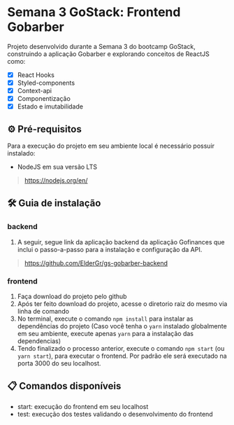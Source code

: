 # Semana 3 GoStack: Frontend Gobarber
Projeto desenvolvido durante a Semana 3 do bootcamp GoStack, construindo a aplicação Gobarber e explorando conceitos de ReactJS como:
- [x] React Hooks
- [x] Styled-components
- [x] Context-api
- [x] Componentização
- [x] Estado e imutabilidade

## ⚙ Pré-requisitos
Para a execução do projeto em seu ambiente local é necessário possuir instalado:

- NodeJS em sua versão LTS
> https://nodejs.org/en/

## 🛠 Guia de instalação

### backend
1. A seguir, segue link da aplicação backend da aplicação Gofinances que inclui o passo-a-passo para a instalação e configuração da API.
> https://github.com/ElderGr/gs-gobarber-backend

### frontend
1. Faça download do projeto pelo github
2. Após ter feito download do projeto, acesse o diretorio raiz do mesmo via linha de comando
3. No terminal, execute o comando `npm install` para instalar as dependências do projeto (Caso você tenha o `yarn` instalado globalmente em seu ambiente, execute apenas `yarn` para a instalação das dependencias)
4. Tendo finalizado o processo anterior, execute o comando `npm start` (ou `yarn start`), para executar o frontend. Por padrão ele será executado na porta 3000 do seu localhost.

## 📋 Comandos disponíveis
* start: execução do frontend em seu localhost
* test: execução dos testes validando o desenvolvimento do frontend
